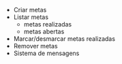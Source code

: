  - Criar metas
 - Listar metas 
    - metas realizadas
    - metas abertas
 - Marcar/desmarcar metas realizadas
 - Remover metas
 - Sistema de mensagens 
 